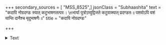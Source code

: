 +++
secondary_sources = [ "MSS_8525",]
jsonClass = "Subhaashita"
text = "कदापि नोग्रदण्डः स्यात् कटुभाषणतत्परः।  \nभार्या पुत्रोऽप्युद्विजते कटुवाक्यात् प्रदण्डतः॥ पशवोऽपि वशं यान्ति दानैश्च मृदुभाषणैः॥"
title = "कदापि नोग्रदण्डः"

+++

<details><summary>Text</summary>

कदापि नोग्रदण्डः स्यात् कटुभाषणतत्परः।  
भार्या पुत्रोऽप्युद्विजते कटुवाक्यात् प्रदण्डतः॥ पशवोऽपि वशं यान्ति दानैश्च मृदुभाषणैः॥
</details>
